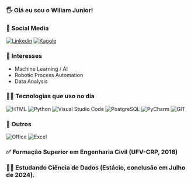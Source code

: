 ### 🖐️ Olá eu sou o Wiliam Junior! 

### 👥 Social Media
[![Linkedin](https://img.shields.io/badge/LinkedIn-0077B5?style=for-the-badge&logo=linkedin&logoColor=white)](https://www.linkedin.com/in/wiliamveras/)
[![Kaggle](https://img.shields.io/badge/Kaggle-20BEFF?style=for-the-badge&logo=Kaggle&logoColor=white)](https://www.kaggle.com/wiliamveras)

### 🤖 Interesses
- Machine Learning / AI
- Robotic Process Automation
- Data Analysis

### 👨‍💻 Tecnologias que uso no dia
![HTML](https://img.shields.io/badge/HTML-239120?style=for-the-badge&logo=html5&logoColor=white)
![Python](https://img.shields.io/badge/Python-14354C?style=for-the-badge&logo=python&logoColor=white)
![Visual Studio Code](https://img.shields.io/badge/Visual%20Studio%20Code-0078d7.svg?style=for-the-badge&logo=visual-studio-code&logoColor=white)
![PostgreSQL](https://img.shields.io/badge/PostgreSQL-316192?style=for-the-badge&logo=postgresql&logoColor=white)
![PyCharm](https://img.shields.io/badge/PyCharm-000000.svg?&style=for-the-badge&logo=PyCharm&logoColor=white)
![GIT](https://img.shields.io/badge/GIT-E44C30?style=for-the-badge&logo=git&logoColor=white)

### 📄 Outros
![Office](https://img.shields.io/badge/Microsoft_Office-D83B01?style=for-the-badge&logo=microsoft-office&logoColor=white)
![Excel](https://img.shields.io/badge/Microsoft_Excel-217346?style=for-the-badge&logo=microsoft-excel&logoColor=white)

### ✅ Formação Superior em Engenharia Civil (UFV-CRP, 2018)
### 🧑‍🎓 Estudando Ciência de Dados (Estácio, conclusão em Julho de 2024).
